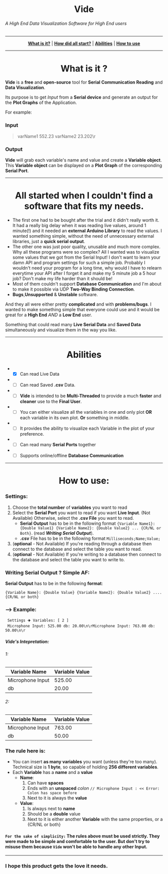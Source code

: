 # <h1 align="center">Vide</h1>
###### A High End Data Visualization Software for High End users</span>
-----

<p align="center">
    <a href="https://github.com/general656/Vide/blob/master/README.md#what-is-it-"><b>What is it?</b></a> | 
    <a href="https://github.com/general656/Vide/blob/master/README.md#all-started-when-i-couldnt-find-a-software-that-fits-my-needs"><b>How did all start?</b></a> |
    <a href="https://github.com/general656/Vide/blob/master/README.md#abilities"><b>Abilities</b></a> |
    <a href="https://github.com/general656/Vide/blob/master/README.md#how-to-use"><b>How to use</b></a>
</p>

----
## <h1 align="center">What is it ?</h1>
**Vide** is a **free** and **open-source** tool for **Serial Communication Reading** and **Data Visualization**. 

Its purpose is to get _Input_ from a **Serial device** and generate an output for the **Plot Graphs** of the Application.

For example:
### Input
> varName1 552.23 varName2 23.202\r
### Output
**Vide** will grab each variable's name and value and create a **Variable object**. This **Variable object** can be displayed on a **Plot Graph** of the corresponding **Serial Port**.

---------------

## <h1 align="center">All started when I couldn't find a software that fits my needs.</h1>
* The first one had to be bought after the trial and it didn't really worth it. It had a really big delay when it was reading live values, around 1 minute(!) and it needed an **external Arduino Library** to read the values. I wanted something simple, without the need of unnecessary external libraries, just a **quick serial output**.
* The other one was just poor quality, unusable and much more complex. Why all these programs were so complex? All I wanted was to visualize some values that we got from the Serial Input! I don't want to learn your damn API and program settings for such a simple job. Probably I wouldn't need your program for a long time, why would I have to relearn everytime your API after I forget it and make my 5 minute job a 5 hour job? Don't make my life harder than it should be!
* Most of them couldn't support **Database Communication** and I'm about to make it possible via UDP **Two-Way Binding Connection**.
* **Bugs**,**Unsupported** & **Unstable** software.

And they all were either pretty **complicated** and with **problems/bugs**. I wanted to make something simple that everyone could use and it would be great for a **High End** *AND* a **Low End** user. 

Something that could read many **Live Serial Data** and **Saved Data** simultaneously and visualize them in the way you like.

---------
## <h1 align="center">Abilities</h1>

* - [x] Can read Live Data
* - [ ] Can read Saved **.csv** Data.
* - [ ] **Vide** is intended to be **Multi-Threaded** to provide a much **faster** and **cleaner** use to the **Final User**. 
* - [ ] You can either visualize all the variables in one and only plot **OR** each variable in its own plot. **Or** something in middle.
* - [ ] It provides the ability to visualize each Variable in the plot of your preference. 
* - [ ] Can read many **Serial Ports** together
* - [ ] Supports online/offline **Database Communication**

---------
## <h1 align="center">How to use:</h1>

### Settings:
1. Choose the **total number** of **variables** you want to read
1. Select the **Serial Port** you want to read if you want **Live Input**. (Not Available) Otherwise, select the **.csv File** you want to read.
    * **Serial Output** has to be in the following format `{Variable Name1}: {Double Value1} {Variable Name2}: {Double Value2} ... {CR/NL or Both}`. (read **_Writing Serial Output_**).
    * **.csv** File has to be in the following format `Milliseconds;Name;Value;`
1. (**optional** - Not Available) If you're reading through a database then connect to the database and select the table you want to read.
1. (**optional** - Not Available) If you're writing to a database then connect to the database and select the table you want to write to.

### Writing Serial Output ? Simple AF:

**Serial Output** has to be in the following **format**:
```
{Variable Name}: {Double Value} {Variable Name2}: {Double Value2} .... {CR/NL or both}
```

### ⟶ Example:
```
 Settings 🡺 Variables: [ 2 ]
 Microphone Input: 525.00 db: 20.00\n\rMicrophone Input: 763.00 db: 50.00\n\r
```

##### Vide's Intepretation:
###### 1:
Variable Name | Variable Value |
--------------|----------------|
Microphone Input | 525.00
db | 20.00

###### 2:
Variable Name | Variable Value |
--------------|----------------|
Microphone Input | 763.00
db | 50.00

### The rule here is:
* You can insert **as many variables** you want (unless they're too many). Technical size is **1 byte**, so capable of holding **256 different variables**.
* Each **Variable** has a **name** and a **value**
  * **Name**: 
    1. Can have **spaces**
    1. Ends with an **unspaced** *colon* `// Microphone Input : << Error: Colon has space before`
    1. Next to it is always the **value**
  * **Value**:
    1. Is always next to **name**
    1. Should be a **double** value
    1. Next to it is either another **Variable** with the same properties, or a {CR/NL or both}

#### `For the sake of simplicity:` The rules above must be used strictly. They were made to be simple and comfortable to the user. But don't try to misuse them because `Vide` won't be able to handle any other Input. 

---------
### I hope this product gets the love it needs.
